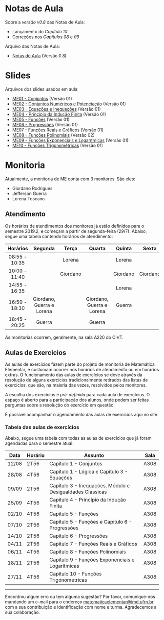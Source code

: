 # Notas de Aula
Sobre a *versão v0.8* das Notas de Aula:
- Lançamento do *Capítulo 10*
- Correções nos *Capítulos 08* e *09*

Arquivo das Notas de Aula:
- [Notas de Aula](materiais/Notas%20de%20Aula.pdf) (Versão 0.8)

# Slides
Arquivos dos slides usados em aula:
- [ME01 - Conjuntos](materiais/ME01%20-%20Conjuntos.pdf) (Versão 01)
- [ME02 - Conjuntos Numéricos e Potenciação](materiais/ME02%20-%20Conjuntos%20Numéricos%20e%20Potenciação.pdf) (Versão 01)
- [ME03 - Equações e Inequações](materiais/ME03%20-%20Equações%20e%20Inequações.pdf) (Versão 01)
- [ME04 - Princípio da Indução Finita](materiais/ME04%20-%20Princípio%20da%20Indução%20Finita.pdf) (Versão 01)
- [ME05 - Funções](materiais/ME05%20-%20Funções.pdf) (Versão 01)
- [ME06 - Progressões](materiais/ME06%20-%20Progressões.pdf) (Versão 01)
- [ME07 - Funções Reais e Gráficos](materiais/ME07%20-%20Funções%20Reais%20e%20Gráficos.pdf) (Versão 01)
- [ME08 - Funções Polinomiais](materiais/ME08%20-%20Funções%20Polinomiais.pdf) (Versão 02)
- [ME09 - Funções Exponenciais e Logarítmicas](materiais/ME09%20-%20Funções%20Exponenciais%20e%20Logarítmicas.pdf) (Versão 01)
- [ME10 - Funções Trigonométricas](materiais/ME10%20-%20Funções%20Trigonométricas.pdf) (Versão 01)

# Monitoria
Atualmente, a monitoria de ME conta com 3 monitores. São eles:
- Giordano Rodrigues
- Jefferson Guerra
- Lorena Toscano

## Atendimento
Os horários de atendimentos dos monitores já estão definidos para o semestre 2019.2, e começam a partir de segunda-feira (29/7). Abaixo, segue uma tabela contendo horários de atendimento:

| Horários      | Segunda                   | Terça     | Quarta                    | Quinta   | Sexta    |
| :---:         | :---:                     | :---:     | :---:                     | :---:    | :---:    |
| 08:55 - 10:35 |                           | Lorena    |                           | Lorena   |          |
| 10:00 - 11:40 |                           | Giordano  |                           | Giordano | Giordano |
| 14:55 - 16:35 |                           |           |                           | Lorena   |          |
| 16:50 - 18:30 | Giordano, Guerra e Lorena |           | Giordano, Guerra e Lorena | Guerra   |          |
| 18:45 - 20:25 | Guerra                    |           | Guerra                    |          |          |

As monitorias ocorrem, geralmente, na sala A220 do CIVT.

## Aulas de Exercícios
As aulas de exercícios fazem parte do projeto de monitoria de Matemática Elementar, e costumam ocorrer nos horários de atendimento ou em horários extras. O funcionamento das aulas de exercícios se deve através da resolução de alguns exercícios tradicionalmente retirados das listas de exercícios, que são, na maioria das vezes, resolvidos pelos monitores.

A escolha dos exercícios é *pré-definida* para cada aula de exercícios. O espaço é aberto para a participação dos alunos, onde podem ser feitas perguntas sobre a resolução do exercício em questão.

É possível acompanhar o agendamento das aulas de exercícios aqui no site.

### Tabela das aulas de exercícios
Abaixo, segue uma tabela com todas as aulas de exercícios que já foram agendadas para o semestre atual.

| Data  | Horário | Assunto                                                    | Sala |
| ---   | ---     | ---                                                        | ---  |
| 12/08 | 2T56    | Capítulo 1  - Conjuntos                                    | A308 |
| 28/08 | 4T56    | Capítulo 1  - Lógica e Capítulo 3 - Equações               | A308 |
| 09/09 | 2T56    | Capítulo 3  - Inequações, Módulo e Desigualdades Clássicas | A308 |
| 25/09 | 4T56    | Capítulo 4  - Princípio da Indução Finita                  | A308 |
| 02/10 | 4T56    | Capítulo 5  - Funções                                      | A308 |
| 07/10 | 2T56    | Capítulo 5  - Funções e Capítulo 6 - Progressões           | A308 |
| 14/10 | 2T56    | Capítulo 6  - Progressões                                  | A308 |
| 04/11 | 2T56    | Capítulo 7  - Funções Reais e Gráficos                     | A308 |
| 06/11 | 4T56    | Capítulo 8  - Funções Polinomiais                          | A308 |
| 18/11 | 2T56    | Capítulo 9  - Funções Exponenciais e Logarítmicas          | A308 |
| 27/11 | 4T56    | Capítulo 10 - Funções Trigonométricas                      | A308 |

---
Encontrou algum erro ou tem alguma sugestão? Por favor, comunique-nos mandando um e-mail para o endereço [matematicaelementar@imd.ufrn.br](mailto:matematicaelementar@imd.ufrn.br) com a sua contribuição e identificação com nome e turma. Agradecemos a sua colaboração.
